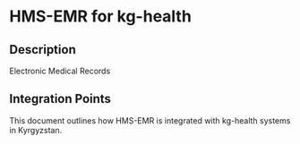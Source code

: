 # HMS-EMR for kg-health

## Description

Electronic Medical Records

## Integration Points

This document outlines how HMS-EMR is integrated with kg-health systems in Kyrgyzstan.
